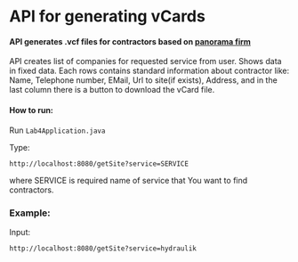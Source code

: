 # API for generating vCards

#### API generates .vcf files for contractors based on [panorama firm](https://panoramafirm.pl/)

API creates list of companies for requested service from user. Shows data in fixed data. Each rows contains standard information about contractor like: Name, Telephone number, EMail, Url to site(if exists), Address, and in the last column there is a button to download the vCard file.

#### How to run:
Run `Lab4Application.java`  


Type:
``` 
http://localhost:8080/getSite?service=SERVICE
```
where SERVICE is required name of service that You want to find contractors.



### Example:
Input:
``` 
http://localhost:8080/getSite?service=hydraulik
```
